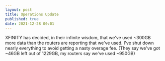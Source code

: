 ```yaml
---
layout: post
title: Operations Update
published: true
date: 2021-12-28 00:01
---
```

XFINITY has decided, in their infinite wisdom, that we've used ~300GB more data than the routers are reporting that we've used.
I've shut down nearly everything to avoid getting a nasty overage fee. 
(They say we've got ~46GB left out of 1229GB, my routers say we've used ~950GB)

